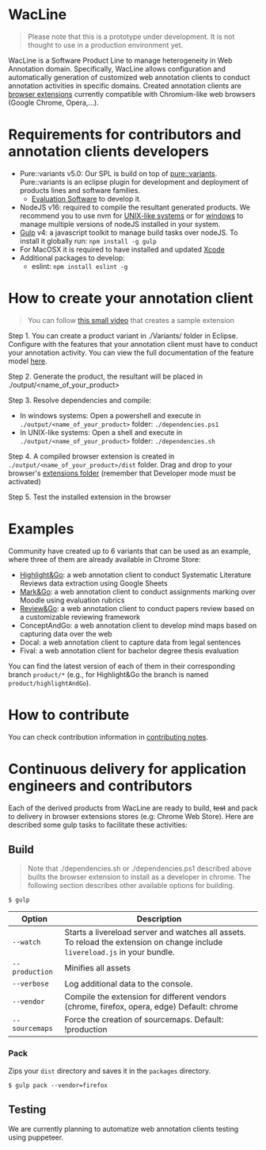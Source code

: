 ﻿# WacLine
> Please note that this is a prototype under development. It is not thought to use in a production environment yet.

WacLine is a Software Product Line to manage heterogeneity in Web Annotation domain. Specifically, WacLine allows configuration and automatically generation of customized web annotation clients to conduct annotation activities in specific domains.
Created annotation clients are [browser extensions](https://developer.mozilla.org/en-US/docs/Mozilla/Add-ons/WebExtensions) currently compatible with Chromium-like web browsers (Google Chrome, Opera,...).

# Requirements for contributors and annotation clients developers
* Pure::variants v5.0: Our SPL is build on top of [pure::variants](https://www.pure-systems.com/). Pure::variants is an eclipse plugin for development and deployment of products lines and software families.
  * [Evaluation Software](https://www.pure-systems.com/support/purevariants-download) to develop it. 
* NodeJS v16: required to compile the resultant generated products. We recommend you to use nvm for [UNIX-like systems](https://github.com/nvm-sh/nvm) or for [windows](https://github.com/coreybutler/nvm-windows) to manage multiple versions of nodeJS installed in your system.
* [Gulp](https://gulpjs.com/) v4: a javascript toolkit to manage build tasks over nodeJS. To install it globally run:
`npm install -g gulp`
* For MacOSX it is required to have installed and updated [Xcode](https://developer.apple.com/xcode/)
* Additional packages to develop:
  * eslint: `npm install eslint -g`

# How to create your annotation client
> You can follow [this small video](https://go.haritzmedina.com/waclineVideo) that creates a sample extension 

Step 1. You can create a product variant in ./Variants/ folder in Eclipse. Configure with the features that your annotation client must have to conduct your annotation activity. You can view the full documentation of the feature model [here](https://onekin.github.io/WacLine/featureModel/).

Step 2. Generate the product, the resultant will be placed in ./output/<name_of_your_product>

Step 3. Resolve dependencies and compile:
* In windows systems: Open a powershell and execute in `./output/<name_of_your_product>` folder:
`./dependencies.ps1`
* In UNIX-like systems: Open a shell and execute in `./output/<name_of_your_product>` folder:
`./dependencies.sh`

Step 4. A compiled browser extension is created in `./output/<name_of_your_product>/dist` folder. Drag and drop to your browser's [extensions folder](chrome://extensions/) (remember that Developer mode must be activated)

Step 5. Test the installed extension in the browser

# Examples
Community have created up to 6 variants that can be used as an example, where three of them are already available in Chrome Store:
* [Highlight&Go](https://chrome.google.com/webstore/detail/highlightgo/bihmalipgnlomidlpekdnoohiejppfmo): a web annotation client to conduct Systematic Literature Reviews data extraction using Google Sheets
* [Mark&Go](https://chrome.google.com/webstore/detail/markgo/kjedcndgienemldgjpjjnhjdhfoaocfa): a web annotation client to conduct assignments marking over Moodle using evaluation rubrics
* [Review&Go](https://chrome.google.com/webstore/detail/reviewgo/hgiannlbfceoomjmcgedbmkfeblbcogi?hl=en): a web annotation client to conduct papers review based on a customizable reviewing framework
* ConceptAndGo: a web annotation client to develop mind maps based on capturing data over the web
* Docal: a web annotation client to capture data from legal sentences
* Fival: a web annotation client for bachelor degree thesis evaluation

You can find the latest version of each of them in their corresponding branch `product/*` (e.g., for Highlight&Go the branch is named `product/highlightAndGo`).

# How to contribute
You can check contribution information in [contributing notes](CONTRIBUTING.md).

# Continuous delivery for application engineers and contributors
Each of the derived products from WacLine are ready to build, ~~test~~ and pack to delivery in browser extensions stores (e.g: Chrome Web Store).
Here are described some gulp tasks to facilitate these activities:

## Build
> Note that ./dependencies.sh or ./dependencies.ps1 described above builts the browser extension to install as a developer in chrome. The following section describes other available options for building.

    $ gulp

| Option         | Description                                                                                                                                           |
|----------------|-------------------------------------------------------------------------------------------------------------------------------------------------------|
| `--watch`      | Starts a livereload server and watches all assets. <br>To reload the extension on change include `livereload.js` in your bundle.                      |
| `--production` | Minifies all assets                                                                                                                                   |
| `--verbose`    | Log additional data to the console.                                                                                                                   |
| `--vendor`     | Compile the extension for different vendors (chrome, firefox, opera, edge)  Default: chrome                                                                 |
| `--sourcemaps` | Force the creation of sourcemaps. Default: !production                                                                                                |

### Pack

Zips your `dist` directory and saves it in the `packages` directory.

    $ gulp pack --vendor=firefox
 
## Testing

We are currently planning to automatize web annotation clients testing using puppeteer.

